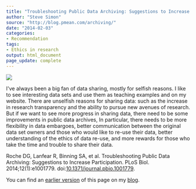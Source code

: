 ```yaml
---
title: "Troubleshooting Public Data Archiving: Suggestions to Increase Participation"
author: "Steve Simon"
source: "http://blog.pmean.com/archiving/"
date: "2014-02-03"
categories:
- Recommendation
tags:
- Ethics in research
output: html_document
page_update: complete
---
```


![](http://www.pmean.com/new-images/14/archiving01.png)

<!---More--->

I've always been a big fan of data sharing, mostly for selfish reasons. I like to see interesting data sets and use them as teaching examples and on my website. There are unselfish reasons for sharing data: such as the increase in research transparency and the ability to pursue new avenues of research. But if we want to see more progress in sharing data, there need to be some improvements in public data archives, In particular, there needs to be more flexibility in data embargoes, better communication between the original data set owners and those who would like to re-use their data, better understanding of the ethics of data re-use, and more rewards for those who take the time and trouble to share their data. 

Roche DG, Lanfear R, Binning SA, et al. Troubleshooting Public Data Archiving: Suggestions to Increase Participation. PLoS Biol. 2014;12(1):e1001779. doi:[10.1371/journal.pbio.1001779][doi1]. 

You can find an [earlier version][sim1] of this page on my [blog][sim2].

[sim1]: http://blog.pmean.com/archiving/
[sim2]: http://blog.pmean.com

[doi1]: https://doi.org/10.1371/journal.pbio.1001779
